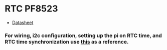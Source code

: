 # RTC PF8523
- [Datasheet](https://www.nxp.com/docs/en/data-sheet/PCF8523.pdf)

### For wiring, i2c configuration, setting up the pi on RTC time, and RTC time synchronization use [this](https://pimylifeup.com/raspberry-pi-rtc/) as a reference.
